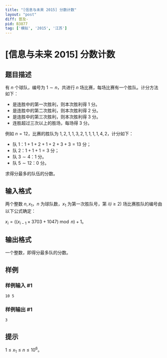 ```yaml
---
title: "[信息与未来 2015] 分数计数"
layout: "post"
diff: 普及-
pid: B3877
tag: ['模拟', '2015', '江苏']
---
```

# [信息与未来 2015] 分数计数
## 题目描述

有 $n$ 个球队，编号为 $1\sim n$，共进行 $n$ 场比赛，每场比赛有一个胜队。计分方法如下：
- 是连胜中的第一次胜利，则本次胜利得 $1$ 分。
- 是连胜中的第二次胜利，则本次胜利得 $2$ 分。
- 是连胜中的第三次胜利，则本次胜利得 $3$ 分。
- 连胜超过三次以上的胜场，每场得 $3$ 分。

例如 $n=12$，比赛的胜队为 $1,2,1,1,3,2,1,1,1,1,4,2$，计分如下：
- 队 $1$：$1+1+2+1+2+3+3=13$ 分；
- 队 $2$：$1+1+1=3$ 分；
- 队 $3\sim 4$：$1$ 分。
- 队 $5\sim 12$：$0$ 分。

求得分最多的队伍的分数。
## 输入格式

两个整数 $n,x_1$，$n$ 为球队数，$x_1$ 为第一次胜队号，第 $i(i\ge2)$ 场比赛胜队的编号由
以下公式确定：

$x_i = ((x_{i-1}\times 3703+1047) \bmod n)+1$。
## 输出格式

一个整数，即得分最多队的分数。

## 样例

### 样例输入 #1
```
10 5
```
### 样例输出 #1
```
3
```
## 提示

$1\le x_1\le n\le10^6$。
